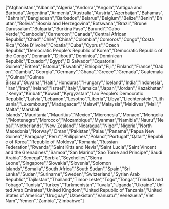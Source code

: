   
["Afghanistan","Albania","Algeria","Andorra","Angola","Antigua and Barbuda","Argentina","Armenia","Australia","Austria","Azerbaijan","Bahamas","Bahrain","Bangladesh","Barbados","Belarus","Belgium","Belize","Benin","Bhutan","Bolivia","Bosnia and Herzegovina","Botswana","Brazil","Brunei Darussalam","Bulgaria","Burkina Faso","Burundi","Cabo Verde","Cambodia","Cameroon","Canada","Central African Republic","Chad","Chile","China","Colombia","Comoros","Congo","Costa Rica","Côte D'Ivoire","Croatia","Cuba","Cyprus","Czech Republic","Democratic People's Republic of Korea","Democratic Republic of the Congo","Denmark","Djibouti","Dominica","Dominican Republic","Ecuador","Egypt","El Salvador","Equatorial Guinea","Eritrea","Estonia","Eswatini","Ethiopia","Fiji","Finland","France","Gabon","Gambia","Georgia","Germany","Ghana","Greece","Grenada","Guatemala","Guinea","Guinea Bissau","Guyana","Haiti","Honduras","Hungary","Iceland","India","Indonesia","Iran","Iraq","Ireland","Israel","Italy","Jamaica","Japan","Jordan","Kazakhstan","Kenya","Kiribati","Kuwait","Kyrgyzstan","Lao People’s Democratic Republic","Latvia","Lebanon","Lesotho","Liberia","Libya","Liechtenstein","Lithuania","Luxembourg","Madagascar","Malawi","Malaysia","Maldives","Mali","Malta","Marshall Islands","Mauritania","Mauritius","Mexico","Micronesia","Monaco","Mongolia","Montenegro","Morocco","Mozambique","Myanmar","Namibia","Nauru","Nepal","Netherlands","New Zealand","Nicaragua","Niger","Nigeria","North Macedonia","Norway","Oman","Pakistan","Palau","Panama","Papua New Guinea","Paraguay","Peru","Philippines","Poland","Portugal","Qatar","Republic of Korea","Republic of Moldova","Romania","Russian Federation","Rwanda","Saint Kitts and Nevis","Saint Lucia","Saint Vincent and the Grenadines","Samoa","San Marino","Sao Tome and Principe","Saudi Arabia","Senegal","Serbia","Seychelles","Sierra Leone","Singapore","Slovakia","Slovenia","Solomon Islands","Somalia","South Africa","South Sudan","Spain","Sri Lanka","Sudan","Suriname","Sweden","Switzerland","Syrian Arab Republic","Tajikistan","Thailand","Timor-Leste","Togo","Tonga","Trinidad and Tobago","Tunisia","Turkey","Turkmenistan","Tuvalu","Uganda","Ukraine","United Arab Emirates","United Kingdom","United Republic of Tanzania","United States of America","Uruguay","Uzbekistan","Vanuatu","Venezuela","Viet Nam","Yemen","Zambia","Zimbabwe"]